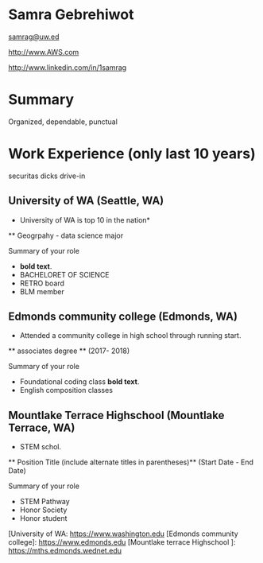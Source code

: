 # Samra Gebrehiwot

samrag@uw.ed

http://www.AWS.com

http://www.linkedin.com/in/1samrag

# Summary

Organized, dependable, punctual

# Work Experience (only last 10 years)
securitas
dicks drive-in

## University of WA (Seattle, WA)

* University of WA is top 10 in the nation*

** Geogrpahy - data science major

Summary of your role

- **bold text**.
- BACHELORET OF SCIENCE
- RETRO board
- BLM member

## Edmonds community college (Edmonds, WA)
* Attended a community college in high school through running start.

** associates degree ** (2017- 2018)

Summary of your role

- Foundational coding class **bold text**.
- English composition classes

## Mountlake Terrace Highschool (Mountlake Terrace, WA)
* STEM schol.

** Position Title (include alternate titles in parentheses)** (Start Date - End Date)

Summary of your role

- STEM Pathway
- Honor Society
- Honor student


[University of WA: https://www.washington.edu
[Edmonds community college]: https://www.edmonds.edu
[Mountlake terrace Highschool ]: https://mths.edmonds.wednet.edu